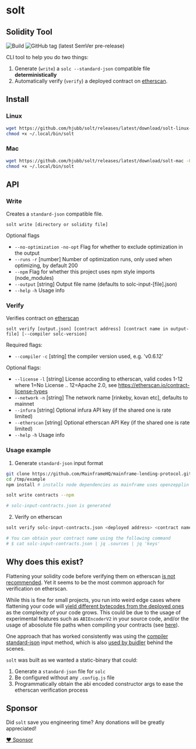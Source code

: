 # solt
## Solidity Tool
![Build](https://github.com/hjubb/solt/workflows/Build/badge.svg?branch=main) ![GitHub tag (latest SemVer pre-release)](https://img.shields.io/github/v/tag/hjubb/solt?include_prereleases)

CLI tool to help you do two things:

1. Generate (`write`) a `solc --standard-json` compatible file **deterministically**
2. Automatically verify (`verify`) a deployed contract on [etherscan](https://etherscan.io).

## Install

### Linux
```bash
wget https://github.com/hjubb/solt/releases/latest/download/solt-linux-x64 -O ~/.local/bin/solt
chmod +x ~/.local/bin/solt
```

### Mac
```bash
wget https://github.com/hjubb/solt/releases/latest/download/solt-mac -O ~/.local/bin/solt
chmod +x ~/.local/bin/solt
```

## API

### Write

Creates a `standard-json` compatible file.

`solt write [directory or solidity file]`

Optional flags
* `--no-optimization` `-no-opt` Flag for whether to exclude optimization in the output
* `--runs` `-r` [number] Number of optimization runs, only used when optimizing, by default 200
* `--npm` Flag for whether this project uses npm style imports (node_modules)
* `--output` [string] Output file name (defaults to solc-input-[file].json)
* `--help` `-h` Usage info

### Verify

Verifies contract on [etherscan](https://etherscan.io)

`solt verify [output.json] [contract address] [contract name in output-file] [--compiler solc-version]`

Required flags:
* `--compiler` `-c` [string] the compiler version used, e.g. 'v0.6.12'

Optional flags:
* `--license` `-l` [string] License according to etherscan, valid codes 1-12 where 1=No License .. 12=Apache 2.0, see https://etherscan.io/contract-license-types
* `--network` `-n` [string] The network name [rinkeby, kovan etc], defaults to mainnet
* `--infura` [string] Optional infura API key (if the shared one is rate limited)
* `--etherscan` [string] Optional etherscan API Key (if the shared one is rate limited)
* `--help` `-h` Usage info

### Usage example

1. Generate `standard-json` input format

```bash
git clone https://github.com/MainframeHQ/mainframe-lending-protocol.git /tmp/example
cd /tmp/example
npm install # installs node dependencies as mainframe uses openzepplin contracts

solt write contracts --npm

# solc-input-contracts.json is generated
```

2. Verify on etherscan

```bash
solt verify solc-input-contracts.json <deployed address> <contract name>

# You can obtain your contract name using the following command
# $ cat solc-input-contracts.json | jq .sources | jq 'keys'
```

## Why does this exist?

Flattening your solidity code before verifying them on etherscan [is not recommended](https://twitter.com/ethchris/status/1296121526601875456). Yet it seems to be the most common approach for verification on etherscan.

While this is fine for small projects, you run into weird edge cases where flattening your code will [yield different bytecodes from the deployed ones](https://github.com/UMAprotocol/protocol/issues/1807) as the complexity of your code grows. This could be due to the usage of experimental features such as `ABIEncoderV2` in your source code, and/or the usage of abosolute file paths when compiling your contracts (see [here](https://github.com/kendricktan/etherscan-verification-horrors)).

One approach that has worked consistently was using the [compiler standard-json](https://solidity.readthedocs.io/en/v0.6.12/using-the-compiler.html#compiler-input-and-output-json-description) input method, which is also [used by buidler](https://github.com/nomiclabs/buidler/pull/416) behind the scenes.

`solt` was built as we wanted a static-binary that could:

1. Generate a `standard-json` file for `solc`
2. Be configured without any `.config.js` file
3. Programmatically obtain the abi encoded constructor args to ease the etherscan verification process

## Sponsor

Did `solt` save you engineering time? Any donations will be greatly appreciated!

[:heart: Sponsor](https://github.com/sponsors/hjubb)